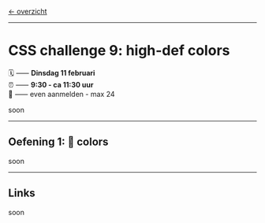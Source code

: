 [← overzicht](CHALLENGES.md)

---

# CSS challenge 9: high-def colors

🗓️ ⸺ **Dinsdag 11 februari**  
⏰ ⸺ **9:30 - ca 11:30 uur**  
🙋 ⸺ even aanmelden - max 24  

soon  

---

## Oefening 1: 🎉 colors

soon

---

## Links

soon